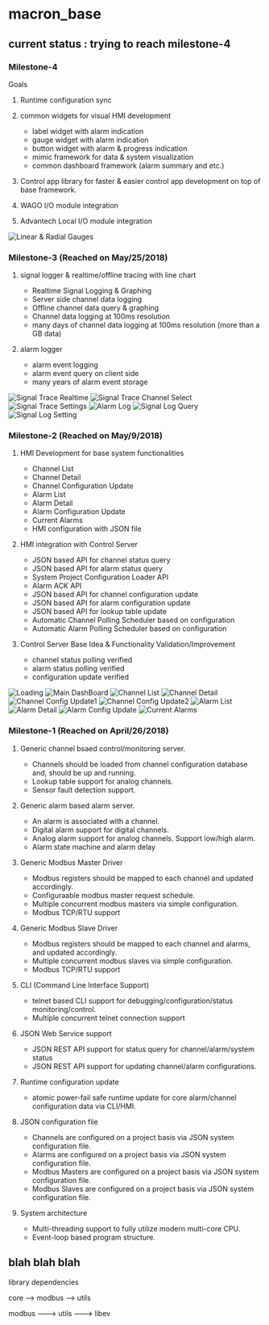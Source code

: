 # macron_base

## current status : trying to reach milestone-4

### Milestone-4
Goals
1. Runtime configuration sync

2. common widgets for visual HMI development
   * label widget with alarm indication
   * gauge widget with alarm indication
   * button widget with alarm & progress indication 
   * mimic framework for data & system visualization
   * common dashboard framework (alarm summary and etc.)

3. Control app library for faster & easier control app development on top of base framework.

4. WAGO I/O module integration

5. Advantech Local I/O module integration

![Linear & Radial Gauges](captures/gauges.png "linear and radial gauges")

### Milestone-3 (Reached on May/25/2018)
1. signal logger & realtime/offline tracing with line chart
   * Realtime Signal Logging & Graphing
   * Server side channel data logging
   * Offline channel data query & graphing
   * Channel data logging at 100ms resolution
   * many days of channel data logging at 100ms resolution (more than a GB data)

2. alarm logger
   * alarm event logging
   * alarm event query on client side
   * many years of alarm event storage

![Signal Trace Realtime](captures/signal_trace_realtime.png "realtime signal trace")
![Signal Trace Channel Select](captures/signal_trace_channel_select.png "trace channel select dialog")
![Signal Trace Settings](captures/signal_trace_settings.png "signal trace settings")
![Alarm Log](captures/alarm_log.png "alarm log")
![Signal Log Query](captures/signal_log_query.png "signal log query")
![Signal Log Setting](captures/channel_trace_setting.png "signal log setting")

### Milestone-2 (Reached on May/9/2018)
1. HMI Development for base system functionalities
   * Channel List
   * Channel Detail
   * Channel Configuration Update
   * Alarm List
   * Alarm Detail
   * Alarm Configuration Update
   * Current Alarms
   * HMI configuration with JSON file

2. HMI integration with Control Server
   * JSON based API for channel status query
   * JSON based API for alarm status query
   * System Project Configuration Loader API 
   * Alarm ACK API
   * JSON based API for channel configuration update
   * JSON based API for alarm configuration update
   * JSON based API for lookup table update
   * Automatic Channel Polling Scheduler based on configuration
   * Automatic Alarm Polling Scheduler based on configuration

3. Control Server Base Idea & Functionality Validation/Improvement
   * channel status polling verified
   * alarm status polling verified
   * configuration update verified

![Loading](captures/loading.png "main configuration loading")
![Main DashBoard](captures/current.png "dash board placeholder for visual HMI")
![Channel List](captures/channel_list.png "channel list")
![Channel Detail](captures/channel_detail.png "channel detail")
![Channel Config Update1](captures/channel_config_update1.png "channel configuration update")
![Channel Config Update2](captures/channel_config_update2.png "channel configuration update")
![Alarm List](captures/alarm_list.png "alarm list")
![Alarm Detail](captures/alarm_detail.png "alarm detail")
![Alarm Config Update](captures/alarm_config_update.png "alarm configuration update")
![Current Alarms](captures/current_alarms.png "current active alarms")

### Milestone-1 (Reached on April/26/2018)

1. Generic channel bsaed control/monitoring server.
   * Channels should be loaded from channel configuration database and, should be up and running.
   * Lookup table support for analog channels.
   * Sensor fault detection support.

2. Generic alarm based alarm server.
   * An alarm is associated with a channel.
   * Digital alarm support for digital channels.
   * Analog alarm support for analog channels. Support low/high alarm.
   * Alarm state machine and alarm delay

3. Generic Modbus Master Driver
   * Modbus registers should be mapped to each channel and updated accordingly.
   * Configuraable modbus master request schedule.
   * Multiple concurrent modbus masters via simple configuration.
   * Modbus TCP/RTU support

4. Generic Modbus Slave Driver
   * Modbus registers should be mapped to each channel and alarms, and updated accordingly.
   * Multiple concurrent modbus slaves via simple configuration.
   * Modbus TCP/RTU support

5. CLI (Command Line Interface Support)
   * telnet based CLI support for debugging/configuration/status monitoring/control.
   * Multiple concurrent telnet connection support

6. JSON Web Service support
   * JSON REST API support for status query for channel/alarm/system status
   * JSON REST API support for updating channel/alarm configurations.

7. Runtime configuration update
   * atomic power-fail safe runtime update for core alarm/channel configuration data via CLI/HMI.

8. JSON configuration file
   * Channels are configured on a project basis via JSON system configuration file.
   * Alarms are configured on a project basis via JSON system configuration file.
   * Modbus Masters  are configured on a project basis via JSON system configuration file.
   * Modbus Slaves are configured on a project basis via JSON system configuration file.

9. System architecture
   * Multi-threading support to fully utilize modern multi-core CPU.
   * Event-loop based program structure.


## blah blah blah

library dependencies

core --> modbus
     --> utils 

modbus ---> utils --->  libev
